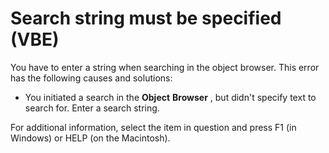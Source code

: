 
# Search string must be specified (VBE)
You have to enter a string when searching in the object browser. This error has the following causes and solutions:


- You initiated a search in the  **Object** **Browser** , but didn't specify text to search for. Enter a search string.
    

For additional information, select the item in question and press F1 (in Windows) or HELP (on the Macintosh).
